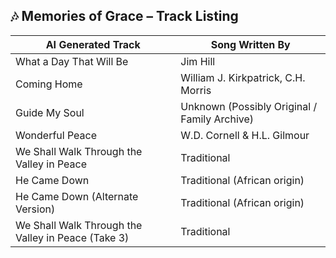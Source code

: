 ## 🎶 Memories of Grace – Track Listing

| AI Generated Track                                           | Song Written By                                  |
|--------------------------------------------------------------|--------------------------------------------------|
| What a Day That Will Be                                     | Jim Hill                                         |
| Coming Home                                                 | William J. Kirkpatrick, C.H. Morris              |
| Guide My Soul                                               | Unknown (Possibly Original / Family Archive)     |
| Wonderful Peace                                             | W.D. Cornell & H.L. Gilmour                      |
| We Shall Walk Through the Valley in Peace                   | Traditional                                      |
| He Came Down                                                | Traditional (African origin)                     |
| He Came Down (Alternate Version)                            | Traditional (African origin)                     |
| We Shall Walk Through the Valley in Peace (Take 3)          | Traditional                                      |
